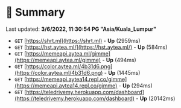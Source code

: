# 📖 Summary
Last updated: **3/6/2022, 11:30:54 PG "Asia/Kuala_Lumpur"**

- `GET` [https://shrt.ml](https://shrt.ml) - **Up** (2959ms)
- `GET` [https://hst.aytea.ml/](https://hst.aytea.ml/) - **Up** (584ms)
- `GET` [https://memeapi.aytea.ml/gimme](https://memeapi.aytea.ml/gimme) - **Up** (494ms)
- `GET` [https://color.aytea.ml/4b31d6.png](https://color.aytea.ml/4b31d6.png) - **Up** (1445ms)
- `GET` [https://memeapi.aytea14.repl.co/gimme](https://memeapi.aytea14.repl.co/gimme) - **Up** (294ms)
- `GET` [https://teledrivemy.herokuapp.com/dashboard](https://teledrivemy.herokuapp.com/dashboard) - **Up** (20142ms)

